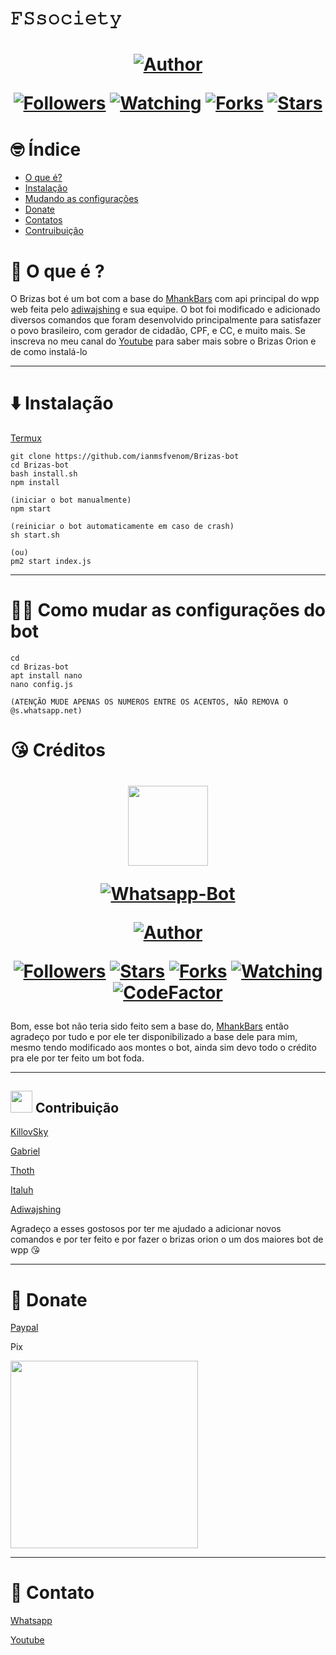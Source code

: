 # 𝙵𝚂𝚜𝚘𝚌𝚒𝚎𝚝𝚢
<h1 align="center">
    </p>
    <p>
        <a href="https://github.com/ianmsfvenom"><img title="Author"    src="https://img.shields.io/badge/Author-LISBOAFS-purple.svg?style=for-the-badge&logo=github"></a>
    </p>
    <p>
        <a href="https://github.com/lblisboa/followers"><img title="Followers" src="https://img.shields.io/github/followers/lblisboa?color=blue&style=flat-square"></a>
        <a href="https://github.com/mhankbarbar/termux-wabot/watchers"><img title="Watching" src="https://img.shields.io/github/watchers/mhankbarbar/termux-wabot?label=Watchers&color=blue&style=flat-square"></a>
        <a href="https://github.com/mhankbarbar/termux-wabot/network/members"><img title="Forks" src="https://img.shields.io/github/forks/mhankbarbar/termux-wabot?color=blue&style=flat-square"></a>
        <a href="https://github.com/mhankbarbar/termux-wabot/stargazers/"><img title="Stars" src="https://img.shields.io/github/stars/mhankbarbar/termux-wabot?color=blue&style=flat-square"></a>
    </p>
</h1>

# 🤓 Índice
- [O que é?](#🤔-O-que-é-?)
- [Instalação](#⬇️-Instalação)
- [Mudando as configurações](#🙋‍♂️-Como-mudar-as-configurações-do-bot)
- [Donate](#🥺-Donate)
- [Contatos](#🤝-Contato)
- [Contruibuição](#Contribuição)

# 🤔 O que é ?

O Brizas bot é um bot com a base do [MhankBars](https://github.com/MhankBarBar/termux-wabot) com api principal do wpp web feita pelo [adiwajshing](https://github.com/adiwajshing/Baileys) e sua equipe. O bot foi modificado e adicionado diversos comandos que foram desenvolvido principalmente para satisfazer o povo brasileiro, com gerador de cidadão, CPF, e CC, e muito mais. Se inscreva no meu canal do [Youtube](https://www.youtube.com/channel/UCK_e0brrGXeXk-zg2NFbJTg) para saber mais sobre o Brizas Orion e de como instalá-lo

---


# ⬇️ Instalação

[Termux](https://play.google.com/store/apps/details?id=com.termux&hl=pt_BR&gl=US)

```
git clone https://github.com/ianmsfvenom/Brizas-bot
cd Brizas-bot
bash install.sh
npm install

(iniciar o bot manualmente)
npm start

(reiniciar o bot automaticamente em caso de crash)
sh start.sh

(ou)
pm2 start index.js

```
---
# 🙋‍♂️ Como mudar as configurações do bot
```
cd
cd Brizas-bot
apt install nano
nano config.js

(ATENÇÃO MUDE APENAS OS NUMEROS ENTRE OS ACENTOS, NÃO REMOVA O @s.whatsapp.net)
```
# 😘 Créditos

<h1>
    <p align="center">
    <img src="https://static.wikia.nocookie.net/kenja-no-mago/images/8/85/Sizilien_von_klode_1.jpg/revision/latest/top-crop/width/300/height/300?cb=20190417164406" width="128" height="128"/>
    </p>
    <p align="center">
    <a href="#"><img title="Whatsapp-Bot" src="https://img.shields.io/badge/Termux Whatsapp Bot-green?colorA=%23ff0000&colorB=%23017e40&style=for-the-badge"></a>
    </p>
    <p align="center">
    <a href="https://github.com/mhankbarbar"><img title="Author" src="https://img.shields.io/badge/Author-mhankbarbar-blue.svg?style=for-the-badge&logo=github"></a>
    </p>
    <p align="center">
    <a href="https://github.com/mhankbarbar/followers"><img title="Followers" src="https://img.shields.io/github/followers/mhankbarbar?color=blue&style=flat-square"></a>
    <a href="https://github.com/mhankbarbar/termux-wabot/stargazers/"><img title="Stars" src="https://img.shields.io/github/stars/mhankbarbar/termux-wabot?color=red&style=flat-square"></a>
    <a href="https://github.com/mhankbarbar/termux-wabot/network/members"><img title="Forks" src="https://img.shields.io/github/forks/mhankbarbar/termux-wabot?color=red&style=flat-square"></a>
    <a href="https://github.com/mhankbarbar/termux-wabot/watchers"><img title="Watching" src="https://img.shields.io/github/watchers/mhankbarbar/termux-wabot?label=Watchers&color=blue&style=flat-square"></a>
    <a href="https://www.codefactor.io/repository/github/mhankbarbar/termux-wabot"><img src="https://www.codefactor.io/repository/github/mhankbarbar/termux-wabot/badge" alt="CodeFactor" /></a>
    </p>
</h1>

Bom, esse bot não teria sido feito sem a base do, [MhankBars](https://github.com/MhankBarBar/termux-wabot) então agradeço por tudo e por ele ter disponibilizado a base dele para mim, mesmo tendo modificado aos montes o bot, ainda sim devo todo o crédito pra ele por ter feito um bot foda.

---

## <img src="https://media.tenor.com/images/3c73ab1a2d871e65d0435c28f72f2944/tenor.gif" width="35px"> Contribuição

[KillovSky](https://github.com/KillovSky/iris)

[Gabriel](wa.me/+5511946817667)

[Thoth](wa.me/+55d11930758170)

[Italuh](https://github.com/italuH)

[Adiwajshing](https://github.com/adiwajshing)

Agradeço a esses gostosos por ter me ajudado a adicionar novos comandos e por ter feito e por fazer o brizas orion o um dos maiores bot de wpp 😘

---

# 🥺 Donate
[Paypal](https://www.paypal.com/donate/?hosted_button_id=QQ4MFP2AZV9TW)

Pix

<img src="https://i.imgur.com/891Ah3r.jpeg" width="300" >

---
# 🤝 Contato

[Whatsapp](https://api.whatsapp.com/send/?phone=%2B557187645787&text&app_absent=0)

[Youtube](https://www.youtube.com/channel/UCK_e0brrGXeXk-zg2NFbJTg)


